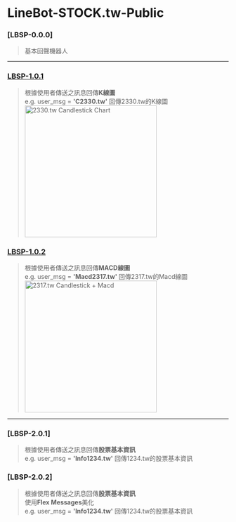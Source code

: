 # LineBot-STOCK.tw-Public
### [LBSP-0.0.0]
>基本回聲機器人
*****
### [LBSP-1.0.1](https://github.com/hsiangjenli/LineBot-STOCK.tw-Public/tree/LBSP-1.0.1)
>根據使用者傳送之訊息回傳**K線圖**<br>
>e.g. user_msg = **'C2330.tw'** 回傳2330.tw的K線圖<br>
><img class="fit-picture"
     src="https://i.imgur.com/9gt4CLj.png"
     width="300"
     alt="2330.tw Candlestick Chart">
### [LBSP-1.0.2](https://github.com/hsiangjenli/LineBot-STOCK.tw-Public/tree/LBSP-1.0.2)
>根據使用者傳送之訊息回傳**MACD線圖**<br>
>e.g. user_msg = **'Macd2317.tw'** 回傳2317.tw的Macd線圖<br>
><img class="fit-picture"
     src="https://i.imgur.com/DLRKXq7.png"
     width="300"
     alt="2317.tw Candlestick + Macd">
***** 
### [LBSP-2.0.1]
>根據使用者傳送之訊息回傳**股票基本資訊**<br>
>e.g. user_msg = **'Info1234.tw'** 回傳1234.tw的股票基本資訊<br>
### [LBSP-2.0.2]
>根據使用者傳送之訊息回傳**股票基本資訊**<br>
>使用**Flex Messages**美化<br>
>e.g. user_msg = **'Info1234.tw'** 回傳1234.tw的股票基本資訊<br>
